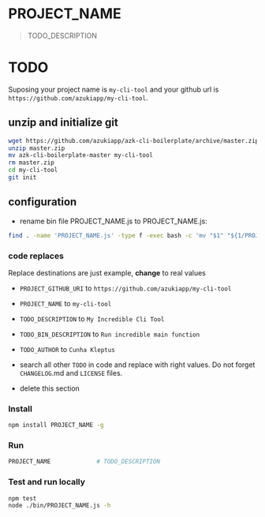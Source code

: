 # PROJECT_NAME

> TODO_DESCRIPTION

# TODO

Suposing your project name is `my-cli-tool` and your github url is `https://github.com/azukiapp/my-cli-tool`.

## unzip and initialize git

```sh
wget https://github.com/azukiapp/azk-cli-boilerplate/archive/master.zip
unzip master.zip
mv azk-cli-boilerplate-master my-cli-tool
rm master.zip
cd my-cli-tool
git init

```

## configuration

- rename bin file PROJECT_NAME.js to PROJECT_NAME.js:

```sh
find . -name 'PROJECT_NAME.js' -type f -exec bash -c 'mv "$1" "${1/PROJECT_NAME.js/my-cli-tool.js}"' -- {} \;
```

### code replaces

Replace destinations are just example, **change** to real values

- `PROJECT_GITHUB_URI`   to `https://github.com/azukiapp/my-cli-tool`
- `PROJECT_NAME`         to `my-cli-tool`
- `TODO_DESCRIPTION`     to `My Incredible Cli Tool`
- `TODO_BIN_DESCRIPTION` to `Run incredible main function`
- `TODO_AUTHOR`          to `Cunha Kleptus`

- search all other `TODO` in code and replace with right values. Do not forget `CHANGELOG`.md and `LICENSE` files.
- delete this section

### Install

```sh
npm install PROJECT_NAME -g
```

### Run

```sh
PROJECT_NAME             # TODO_DESCRIPTION
```

### Test and run locally

```sh
npm test
node ./bin/PROJECT_NAME.js -h
```

